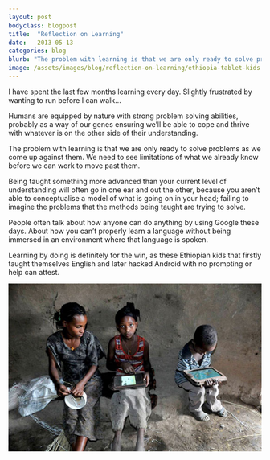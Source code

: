 ```yaml
---
layout: post
bodyclass: blogpost
title:  "Reflection on Learning"
date:   2013-05-13
categories: blog
blurb: "The problem with learning is that we are only ready to solve problems as we come up against them. We need to see limitations of what we already know before we can work to move past them."
image: /assets/images/blog/reflection-on-learning/ethiopia-tablet-kids.jpg
---
```


I have spent the last few months learning every day. Slightly frustrated by wanting to run before I can walk…

Humans are equipped by nature with strong problem solving abilities, probably as a way of our genes ensuring we’ll be able to cope and thrive with whatever is on the other side of their understanding.

The problem with learning is that we are only ready to solve problems as we come up against them. We need to see limitations of what we already know before we can work to move past them.

Being taught something more advanced than your current level of understanding will often go in one ear and out the other, because you aren’t able to conceptualise a model of what is going on in your head; failing to imagine the problems that the methods being taught are trying to solve.

People often talk about how anyone can do anything by using Google these days. About how you can’t properly learn a language without being immersed in an environment where that language is spoken.

Learning by doing is definitely for the win, as these Ethiopian kids that firstly taught themselves English and later hacked Android with no prompting or help can attest.

![Ethiopian Kids Hacked a Tablet](/assets/images/blog/reflection-on-learning/ethiopia-tablet-kids.jpg "Ethiopian Kids Hacked a Tablet")
